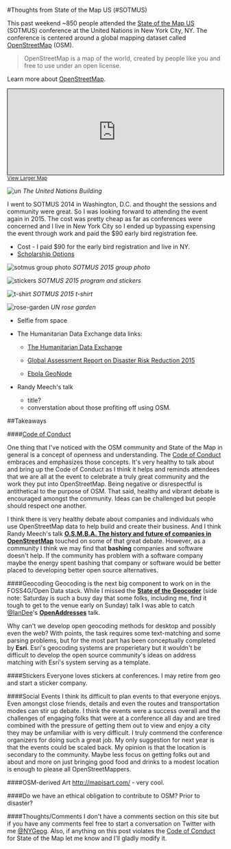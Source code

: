 #Thoughts from State of the Map US (#SOTMUS)

This past weekend ~850 people attended the [State of the Map US](http://stateofthemap.us/) (SOTMUS) conference at the United Nations in New York City, NY. The conference is centered around a global mapping dataset called [OpenStreetMap](http://www.openstreetmap.org/) (OSM). 

> OpenStreetMap is a map of the world, created by people like you and free to use under an open license.

Learn more about [OpenStreetMap](http://www.openstreetmap.org/about).

<iframe width="100%" height="200" frameborder="0" scrolling="no" marginheight="0" marginwidth="0" src="http://www.openstreetmap.org/export/embed.html?bbox=-77.32177734375%2C37.57070524233116%2C-70.59814453125%2C43.77902662160831&amp;layer=mapnik&amp;marker=40.74725696280421%2C-73.95996093749999" style="border: 1px solid black"></iframe><br/><small><a href="http://www.openstreetmap.org/?mlat=40.747&amp;mlon=-73.960#map=7/40.747/-73.960">View Larger Map</a></small>

![un](img/IMG_0946.JPG)
*The United Nations Building*

I went to SOTMUS 2014 in Washington, D.C. and thought the sessions and community were great. So I was looking forward to attending the event again in 2015. The cost was pretty cheap as far as conferences were concerned and I live in New York City so I ended up bypassing expensing the event through work and paid the $90 early bird registration fee.

* Cost - I paid $90 for the early bird registration and live in NY. 
* [Scholarship Options](http://stateofthemap.us/scholarships/)

![sotmus group photo](img/IMG_0944.JPG)
*SOTMUS 2015 group photo*


![stickers](img/IMG_0960.JPG)
*SOTMUS 2015 program and stickers*

![t-shirt](img/IMG_0959.JPG)
*SOTMUS 2015 t-shirt*

![rose-garden](img/IMG_0956.JPG)
*UN rose garden*


* Selfie from space

* The Humanitarian
Data Exchange data links:
	
	* [The Humanitarian
Data Exchange](https://data.hdx.rwlabs.org/)

	* [Global Assessment Report on Disaster Risk Reduction 2015](http://risk.preventionweb.net/capraviewer/main.jsp?countrycode=g15)

	* [Ebola GeoNode](http://ebolageonode.org/)

* Randy Meech's talk

	* title?
	* converstation about those profiting off using OSM. 
	
##Takeaways

####[Code of Conduct](http://stateofthemap.us/codeofconduct/)

One thing that I've noticed with the OSM community and State of the Map in general is a concept of openness and understanding. The [Code of Conduct](http://stateofthemap.us/codeofconduct/) embraces and emphasizes those concepts. It's very healthy to talk about and bring up the Code of Conduct as I think it helps and reminds attendees that we are all at the event to celebrate a truly great community and the work they put into OpenStreetMap. Being negative or disrespectful is antithetical to the purpose of OSM. That said, healthy and vibrant debate is encouraged amongst the community. Ideas can be challenged but people should respect one another. 

I think there is very healthy debate about companies and individuals who use OpenStreetMap data to help build and create their business. And I think Randy Meech's talk **[O.S.M.B.A. The history and future of companies in OpenStreetMap](http://stateofthemap.us/osmba-the-history-and-future-of-companies-in-openstreetmap/)** touched on some of that great debate. However, as a community I think we may find that **bashing** companies and software doesn't help. If the community has problem with a software company maybe the energy spent bashing that company or software would be better placed to developing better open source alternatives. 

####Geocoding 
Geocoding is the next big component to work on in the FOSS4G/Open Data stack. While I missed the **[State of the Geocoder](______)** (side note: Saturday is such a busy day that some folks, including me, find it tough to get to the venue early on Sunday) talk I was able to catch [@IanDee](https://twitter.com/iandees)'s **[OpenAddresses](_________)** talk. 

Why can't we develop open geocoding methods for desktop and possibly even the web? With points, the task requires some text-matching and some parsing problems, but for the most part has been conceptually completed by **Esri**. Esri's geocoding systems are properietary but it wouldn't be difficult to develop the open source community's ideas on address matching with Esri's system serving as a template. 

####Stickers
Everyone loves stickers at conferences. I may retire from geo and start a sticker company. 

####Social Events
I think its difficult to plan events to that everyone enjoys. Even amongst close friends, details and even the routes and transportation modes can stir up debate. I think the events were a success overall and the challenges of engaging folks that were at a conference all day and are tired combined with the pressure of getting them out to view and enjoy a city they may be unfamiliar with is very difficult. I truly commend the conference organizers for doing such a great job. My only suggestion for next year is that the events could be scaled back. My opinion is that the location is secondary to the community. Maybe less focus on getting folks out and about and more on just bringing good food and drinks to a modest location is enough to please all OpenStreetMappers. 

####OSM-derived Art
http://mapisart.com/ - very cool. 

####Do we have an ethical obligation to contribute to OSM? Prior to disaster? 

####Thoughts/Comments
I don't have a comments section on this site but if you have any comments feel free to start a conversation on Twitter with me [@NYGeog](https://twitter.com/nygeog). Also, if anything on this post violates the [Code of Conduct](http://stateofthemap.us/codeofconduct/) for State of the Map let me know and I'll gladly modify it. 